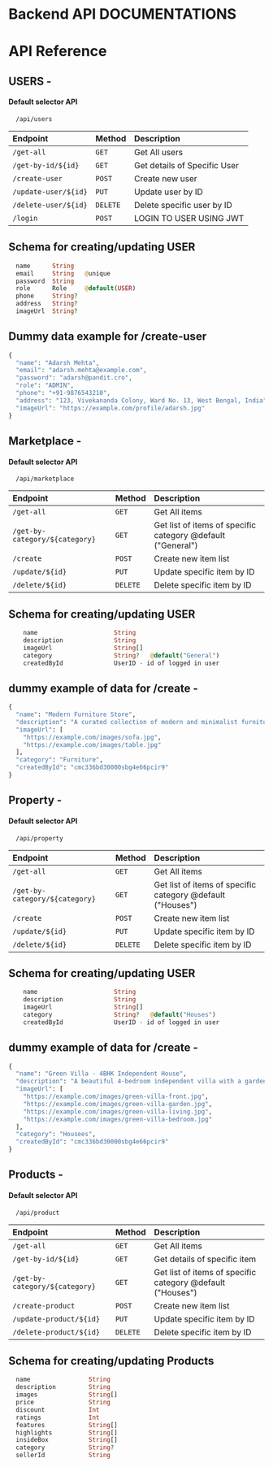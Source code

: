 
# Backend API DOCUMENTATIONS

# API Reference

## USERS - 

#### Default selector API 

```http
  /api/users
```

| Endpoint  | Method     | Description                |
| :-------- | :------- | :------------------------- |
| `/get-all` | `GET` | Get All users |
| `/get-by-id/${id}` | `GET` | Get details of Specific User  |
| `/create-user` | `POST` | Create new user | 
| `/update-user/${id}` | `PUT` | Update user by ID |
| `/delete-user/${id}` | `DELETE` | Delete specific user by ID |
| `/login` | `POST` | LOGIN TO USER USING JWT |



## Schema for creating/updating USER

```php
  name      String
  email     String   @unique
  password  String
  role      Role     @default(USER)
  phone     String?
  address   String?
  imageUrl  String?
```


## Dummy data example for /create-user

```php
{
  "name": "Adarsh Mehta",
  "email": "adarsh.mehta@example.com",
  "password": "adarsh@pandit.cro",
  "role": "ADMIN",
  "phone": "+91-9876543210",
  "address": "123, Vivekananda Colony, Ward No. 13, West Bengal, India",
  "imageUrl": "https://example.com/profile/adarsh.jpg"
}

```

## Marketplace - 
#### Default selector API 

```http
  /api/marketplace
```

| Endpoint  | Method     | Description                |
| :-------- | :------- | :------------------------- |
| `/get-all` | `GET` | Get All items  |
| `/get-by-category/${category}` | `GET` | Get list of items of specific category @default ("General") |
| `/create` | `POST` | Create new item list | 
| `/update/${id}` | `PUT` | Update specific item by ID |
| `/delete/${id}` | `DELETE` | Delete specific item by ID |



## Schema for creating/updating USER

```php
    name                     String
    description              String
    imageUrl                 String[]
    category                 String?   @default("General")
    createdById              UserID - id of logged in user
```

## dummy example of data for /create - 

```python
{
  "name": "Modern Furniture Store",
  "description": "A curated collection of modern and minimalist furniture pieces.",
  "imageUrl": [
    "https://example.com/images/sofa.jpg",
    "https://example.com/images/table.jpg"
  ],
  "category": "Furniture",
  "createdById": "cmc336bd30000sbg4e66pcir9"
}
```

## Property - 
#### Default selector API 

```http
  /api/property
```

| Endpoint  | Method     | Description                |
| :-------- | :------- | :------------------------- |
| `/get-all` | `GET` | Get All items  |
| `/get-by-category/${category}` | `GET` | Get list of items of specific category @default ("Houses") |
| `/create` | `POST` | Create new item list | 
| `/update/${id}` | `PUT` | Update specific item by ID |
| `/delete/${id}` | `DELETE` | Delete specific item by ID |



## Schema for creating/updating USER

```php
    name                     String
    description              String
    imageUrl                 String[]
    category                 String?   @default("Houses")
    createdById              UserID - id of logged in user
```

## dummy example of data for /create - 

```python
{
  "name": "Green Villa - 4BHK Independent House",
  "description": "A beautiful 4-bedroom independent villa with a garden, parking space, and modern interior. Located in a peaceful residential area of Salt Lake, Kolkata.",
  "imageUrl": [
    "https://example.com/images/green-villa-front.jpg",
    "https://example.com/images/green-villa-garden.jpg",
    "https://example.com/images/green-villa-living.jpg",
    "https://example.com/images/green-villa-bedroom.jpg"
  ],
  "category": "Housees",
  "createdById": "cmc336bd30000sbg4e66pcir9"
}

```


## Products - 
#### Default selector API 

```http
  /api/product
```

| Endpoint  | Method     | Description                |
| :-------- | :------- | :------------------------- |
| `/get-all` | `GET` | Get All items  |
| `/get-by-id/${id}` | `GET` | Get details of specific item  |
| `/get-by-category/${category}` | `GET` | Get list of items of specific category @default ("Houses") |
| `/create-product` | `POST` | Create new item list | 
| `/update-product/${id}` | `PUT` | Update specific item by ID |
| `/delete-product/${id}` | `DELETE` | Delete specific item by ID |


## Schema for creating/updating Products

```php
  name                String
  description         String
  images              String[]
  price               String
  discount            Int
  ratings             Int
  features            String[]
  highlights          String[]
  insideBox           String[]
  category            String?
  sellerId            String
```
